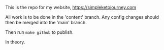 This is the repo for my website, https://simpleketojourney.com

All work is to be done in the 'content' branch. Any config changes should then be merged into the 'main' branch.

Then run `make github` to publish.

In theory.
